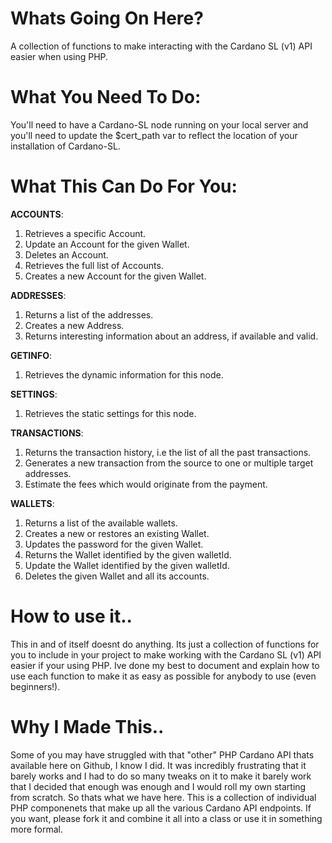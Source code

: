 # Whats Going On Here?

A collection of functions to make interacting with the Cardano SL (v1) API easier when using PHP. 

# What You Need To Do:

You'll need to have a Cardano-SL node running on your local server and you'll need to update the $cert_path var to reflect the location of your installation of Cardano-SL.

# What This Can Do For You:

**ACCOUNTS**: 
  1. Retrieves a specific Account.
  2. Update an Account for the given Wallet.
  3. Deletes an Account.
  4. Retrieves the full list of Accounts.
  5. Creates a new Account for the given Wallet.

**ADDRESSES**:

  1. Returns a list of the addresses.
  2. Creates a new Address.
  3. Returns interesting information about an address, if available and valid.

**GETINFO**:

  1. Retrieves the dynamic information for this node.

**SETTINGS**:

  1. Retrieves the static settings for this node.

**TRANSACTIONS**:

  1. Returns the transaction history, i.e the list of all the past transactions.
  2. Generates a new transaction from the source to one or multiple target addresses.
  3. Estimate the fees which would originate from the payment.

**WALLETS**:

  1. Returns a list of the available wallets.
  2. Creates a new or restores an existing Wallet.
  3. Updates the password for the given Wallet.
  4. Returns the Wallet identified by the given walletId.
  5. Update the Wallet identified by the given walletId.
  6. Deletes the given Wallet and all its accounts.

# How to use it..

This in and of itself doesnt do anything. Its just a collection of functions for you to include in your project to make working with the Cardano SL (v1) API easier if your using PHP. Ive done my best to document and explain how to use each function to make it as easy as possible for anybody to use (even beginners!). 

# Why I Made This..

Some of you may have struggled with that "other" PHP Cardano API thats available here on Github, I know I did. It was incredibly frustrating that it barely works and I had to do so many tweaks on it to make it barely work that I decided that enough was enough and I would roll my own starting from scratch. So thats what we have here. This is a collection of individual PHP componenets that make up all the various Cardano API endpoints. If you want, please fork it and combine it all into a class or use it in something more formal.




